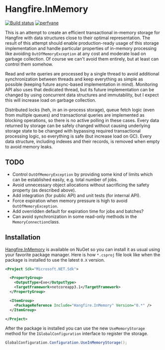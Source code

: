 # Hangfire.InMemory

[![Build status](https://ci.appveyor.com/api/projects/status/yq82w8ji419c61vy?svg=true)](https://ci.appveyor.com/project/odinserj/hangfire-inmemory)
[![perfvane](https://img.shields.io/endpoint?url=https://perfvane.com/HangfireIO/Hangfire.InMemory/badge)](https://perfvane.com/HangfireIO/Hangfire.InMemory)

This is an attempt to create an efficient transactional in-memory storage for Hangfire with data structures close to their optimal representation. The result of this attempt should enable production-ready usage of this storage implementation and handle particular properties of in-memory processing like avoiding `OutOfMemoryException` at any cost and moderate load on garbage collection. Of course we can't avoid them entirely, but at least can control them somehow.

Read and write queries are processed by a single thread to avoid additional synchronization between threads and keep everything as simple as possible (keeping future async-based implementation in mind). Monitoring API also uses that dedicated thread, but its future implementation can be changed by using concurrent data structures and immutability, but I expect this will increase load on garbage collection.

Distributed locks (heh, in an in-process storage), queue fetch logic (even from multiple queues) and transactional queries are implemented as blocking operations, so there is no active polling in these cases. Every data returned by storage can be safely changed without causing underlying storage state to be changed with bypassing required transactional processing logic, so everything is safe (but increase load on GC). Every data structure, including indexes and their records, is removed when empty to avoid memory leaks.

## TODO

* Control `OutOfMemoryException` by providing some kind of limits which can be established easily, e.g. total number of jobs.
* Avoid unnecessary object allocations without sacrificing the safety property (as described above).
* Add integration (for public API) and unit tests (for internal API).
* Force expiration when memory pressure is high to avoid `OutOfMemoryException`.
* Add overridden default for expiration time for jobs and batches?
* Can avoid synchronization in some read-only methods in the `MemoryConnection`class.

## Installation

[Hangfire.InMemory](https://www.nuget.org/packages/Hangfire.InMemory/) is available on NuGet so you can install it as usual using your favorite package manager. Here is how `*.csproj` file look like when the package is installed to use the latest `0.X` version.

```xml
<Project Sdk="Microsoft.NET.Sdk">

  <PropertyGroup>
    <OutputType>Exe</OutputType>
    <TargetFramework>netcoreapp3.1</TargetFramework>
  </PropertyGroup>

  <ItemGroup>
    <PackageReference Include="Hangfire.InMemory" Version="0.*" />
  </ItemGroup>

</Project>
```

After the package is installed you can use the new `UseMemoryStorage` method for the `IGlobalConfiguration` interface to register the storage.

```csharp
GlobalConfiguration.Configuration.UseInMemoryStorage();
```
